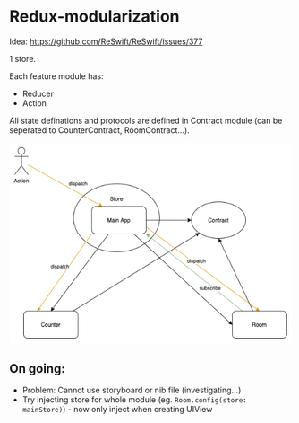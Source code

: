 # Redux-modularization

Idea: https://github.com/ReSwift/ReSwift/issues/377

1 store.

Each feature module has:
- Reducer
- Action

All state definations and protocols are defined in Contract module (can be seperated to CounterContract, RoomContract...).

![Workflow](redux.png)

## On going:
- Problem: Cannot use storyboard or nib file (investigating...)
- Try injecting store for whole module (eg. `Room.config(store: mainStore)`) - now only inject when creating UIView
